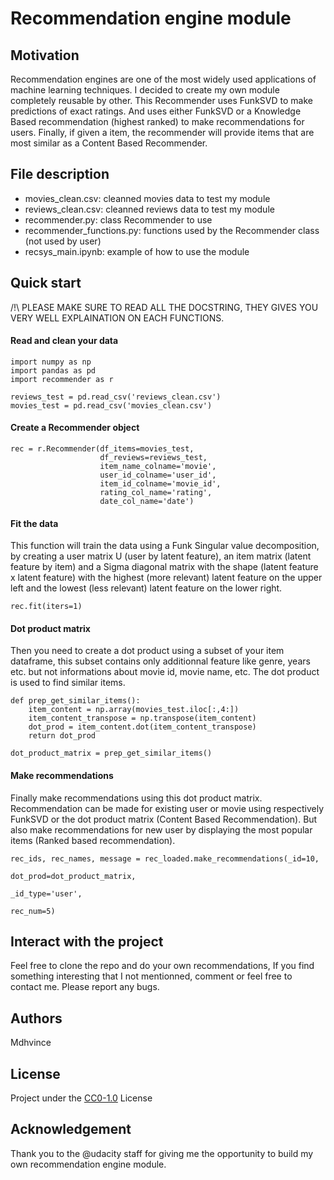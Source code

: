 
# Recommendation engine module

## Motivation
Recommendation engines are one of the most widely used applications of machine learning techniques. I decided to create my own module completely reusable by other.
This Recommender uses FunkSVD to make predictions of exact ratings. And uses either FunkSVD or a Knowledge Based recommendation (highest ranked) to make recommendations for users.  Finally, if given a item,
the recommender will provide items that are most similar as a Content Based Recommender.

## File description
- movies_clean.csv: cleanned movies data to test my module
- reviews_clean.csv: cleanned reviews data to test my module
- recommender.py: class Recommender to use
- recommender_functions.py: functions used by the Recommender class (not used by user)
- recsys_main.ipynb: example of how to use the module

## Quick start

/!\ PLEASE MAKE SURE TO READ ALL THE DOCSTRING, THEY GIVES YOU VERY WELL EXPLAINATION ON EACH FUNCTIONS.

#### Read and clean your data
```
import numpy as np
import pandas as pd
import recommender as r

reviews_test = pd.read_csv('reviews_clean.csv')
movies_test = pd.read_csv('movies_clean.csv')
```
#### Create a Recommender object
```
rec = r.Recommender(df_items=movies_test,
                    df_reviews=reviews_test,
                    item_name_colname='movie',
                    user_id_colname='user_id',
                    item_id_colname='movie_id',
                    rating_col_name='rating',
                    date_col_name='date')
```
#### Fit the data
This function will train the data using a Funk Singular value decomposition, by creating a user matrix U (user by latent feature), an item matrix (latent feature by item) and a Sigma diagonal matrix with the shape (latent feature x latent feature) with the highest (more relevant) latent feature on the upper left and the lowest (less relevant) latent feature on the lower right.
```
rec.fit(iters=1)
```

#### Dot product matrix
Then you need to create a dot product using a subset of your item dataframe, this subset contains only additionnal
feature like genre, years etc. but not informations about movie id, movie name, etc. The dot product is used to find
similar items.
```
def prep_get_similar_items():
    item_content = np.array(movies_test.iloc[:,4:])
    item_content_transpose = np.transpose(item_content)
    dot_prod = item_content.dot(item_content_transpose)
    return dot_prod

dot_product_matrix = prep_get_similar_items()
```

#### Make recommendations
Finally make recommendations using this dot product matrix. Recommendation can be made for existing user or movie using respectively FunkSVD or the dot product matrix (Content Based Recommendation). But also make recommendations for new user by displaying the most popular items (Ranked based recommendation).
```
rec_ids, rec_names, message = rec_loaded.make_recommendations(_id=10,
                                                              dot_prod=dot_product_matrix,
                                                              _id_type='user',
                                                              rec_num=5)
```
## Interact with the project
Feel free to clone the repo and do your own recommendations, If you find something interesting that I not mentionned, comment or feel free to contact me.
Please report any bugs.

## Authors
Mdhvince

## License
Project under the <a href='https://choosealicense.com/licenses/cc0-1.0/'>CC0-1.0</a> License

## Acknowledgement
Thank you to the @udacity staff for giving me the opportunity to build my own recommendation engine module.



```python

```
